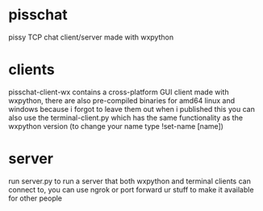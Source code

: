 # pisschat
pissy TCP chat client/server made with wxpython

# clients
pisschat-client-wx contains a cross-platform GUI client made with wxpython, there are also pre-compiled binaries for amd64 linux and windows because i forgot to leave them out when i published this
you can also use the terminal-client.py which has the same functionality as the wxpython version (to change your name type !set-name \[name])

# server
run server.py to run a server that both wxpython and terminal clients can connect to, you can use ngrok or port forward ur stuff to make it available for other people

